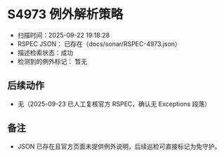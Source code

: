 ﻿# S4973 例外解析策略

- 扫描时间：2025-09-22 19:18:28
- RSPEC JSON：
已存在（docs/sonar/RSPEC-4973.json）
- 描述检索状态：成功
- 检测到的例外标记：
暂无

## 后续动作
- 无（2025-09-23 已人工复核官方 RSPEC，确认无 Exceptions 段落）

## 备注
- JSON 已存在且官方页面未提供例外说明，后续巡检可直接标记为免守护。
